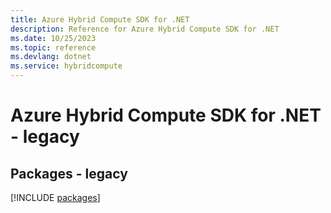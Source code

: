 ```yaml
---
title: Azure Hybrid Compute SDK for .NET
description: Reference for Azure Hybrid Compute SDK for .NET
ms.date: 10/25/2023
ms.topic: reference
ms.devlang: dotnet
ms.service: hybridcompute
---
```

# Azure Hybrid Compute SDK for .NET - legacy
## Packages - legacy
[!INCLUDE [packages](hybrid-compute-index.md)]